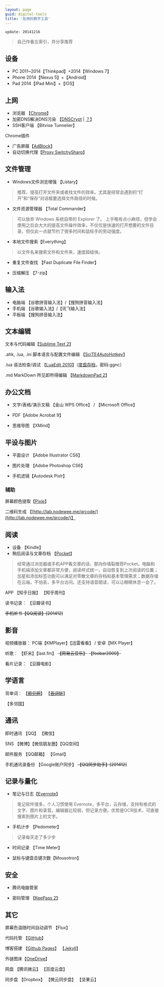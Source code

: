 ```yaml
---
layout: page
guid: digital-tools
title: '在用的数字工具'
---
```


`update: 20141216`

> 自己作备忘索引，并分享推荐

## 设备 ##

- PC 2011~2014【Thinkpad】+2014【Windows 7】 
- Phone 2014【Nexus 5】+【Android】
- Pad 2014【iPad Mini】+【iOS】

## 上网 ##

* 浏览器 【[Chrome](http://www.google.cn/intl/zh-CN/chrome/)】
* 加密DNS解决DNS污染 【[DNSCrypt](http://www.opendns.com/about/innovations/dnscrypt/) | [？](http://www.williamlong.info/archives/3890.html)】
* SSH客户端 【Bitvise Tunnelier】

Chrome插件

 - 广告屏蔽【[AdBlock](https://chrome.google.com/webstore/detail/adblock/gighmmpiobklfepjocnamgkkbiglidom)】
- 自动切换代理【[Proxy SwitchySharp](https://chrome.google.com/webstore/detail/proxy-switchysharp/dpplabbmogkhghncfbfdeeokoefdjegm)】


## 文件管理 ##

* Windows文件浏览增强 【Listary】
> 推荐。提高打开文件夹或者找文件的效率。尤其是经常会遇到的“打开”和“保存”对话框要选择文件路径的时候。

* 文件资源管理器 【Total Commander】
> 可以放弃 Windows 系统自带的 Explorer 了。 上手略有点小麻烦，但学会使用之后会大大的提高文件操作效率，不仅仅是快速的打开想要的文件目录，但仅此一点就节约了很多时间和鼠标手的劳动强度。

* 本地文件搜索【Everything】
> 以文件名来搜索文件和文件夹，速度超级快。

* 重复文件查找 【Fast Duplicate File Finder】

* 压缩解压 【7-zip】

## 输入法 ##

 - 电脑端 【谷歌拼音输入法】/【搜狗拼音输入法】
 - 手机端 【谷歌输入法】/【讯飞输入法】
 - 平板端 【搜狗拼音输入法】




## 文本编辑 ##

文本与代码编辑【[Sublime Text 2](http://www.sublimetext.com/)】

.ahk, .lua, .ini 脚本语言与配置文件编辑 【[SciTE4AutoHotkey](http://fincs.ahk4.net/scite4ahk/)】

.lua 语法检查/调试
【[LuaEdit 2010](http://luaforge.net/projects/luaedit/)】（[度盘存档](http://pan.baidu.com/s/1mgDRrF6)，密码:ggnc）

.md MarkDown 所见即所得编辑
【[MarkdownPad 2](http://markdownpad.com/)】

## 办公文档 ##

* 文字/表格/演示文稿 【金山 WPS Office】 / 【Microsoft Office】

* PDF【Adobe Acrobat 9】

* 思维导图 【XMind】

## 平设与图片 ##
* 平面设计 【Adobe Illustrator CS6】
* 图片处理 【Adobe Photoshop CS6】

* 手机滤镜【Autodesk Pixlr】

### 辅助 ###

屏幕颜色提取【[Pixie](http://www.nattyware.com/pixie.php)】

二维码生成 【[http://lab.nodewee.me/qrcode/](http://lab.nodewee.me/qrcode/)】


## 阅读 ##

* 设备 【Kindle】
* 稍后阅读与文章存档 【[Pocket](https://getpocket.com/)】
> 经常通过浏览器或手机APP看文章的话，那向你墙裂推荐Pocket。电脑和手机端添加文章都非常方便，阅读样式统一，自动恢复到上次阅读的位置；加星和添加标签功能可以满足对零散文章的存档和基本管理需求；数据存储在云端，不怕丢，多平台访问。还支持语音朗读，可以让眼睛休息一会了。

APP
【知乎日报】
【知乎周刊】

读书记录：
【豆瓣读书】

<del>手机听书【QQ阅读】[201412]</del>



## 影音 ##

视频播放器：
PC端【KMPlayer】【迅雷看看】 /
安卓【MX Player】

听歌：
【虾米】【last.fm】
<del>【网易云音乐】</del>
<del>【foobar2000】</del>

看片记录：
【豆瓣电影】

## 学语言 ##
背单词：
【<del>[扇贝网](http://www.shanbay.com/)</del>】
【<del>[百词斩](http://www.baicizhan.com/)</del>】

【多邻国】


## 通讯 ##

即时通讯 【QQ】 【微信】

SNS 【微博】【微信朋友圈】【QQ空间】

邮件服务 【QQ邮箱】 【Gmail】

手机通讯录备份 【Google账户同步】 <del>【QQ同步助手】[201412]</del>




## 记录与量化 ##

* 笔记与日志【[Evernote](http://evernote.com/)】
> 笔记软件很多，个人习惯使用 Evernote，多平台，云存储，支持有格式的文字、图片和录音。编辑器比较弱，但记录方便。优势是OCR技术，可直接搜索到图片上的文字。

* 手机计步 【Pedometer】
> 记录每天走了多少步

* 时间记录 【Time Meter】

* 鼠标与键盘击键次数【Mousotron】

## 安全 ##

* 腾讯电脑管家

* 密码管理 【[KeePass 2](http://keepass.info/)】


## 其它 ##

屏幕色温随时间自动调节 【Flux】

代码托管 【[GitHub](http://github.com/)】

博客搭建
【[Github Pages](https://pages.github.com/)】
【[Jekyll](http://jekyllrb.com/)】

外链图床【[OneDrive](https://onedrive.live.com)】

网盘
【腾讯微云】
【百度云盘】

同步盘
【Dropbox】
【微云同步盘】
【坚果云】

